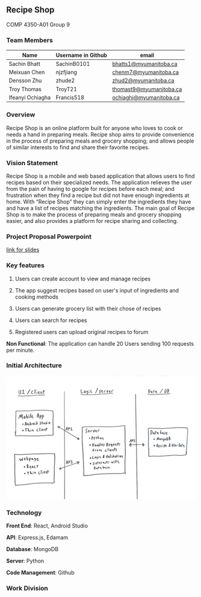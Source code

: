 ## Recipe Shop
COMP 4350-A01 Group 9
### Team Members

| Name | Username in Github  |   email |
|------|---------------------|---------|
| Sachin Bhatt | SachinB0101 | bhatts1@myumanitoba.ca |  
| Meixuan Chen | njzfjiang   | chenm7@myumanitoba.ca  |
| Densson Zhu  | zhude2 | zhud2@myumanitoba.ca |
| Troy Thomas | TroyT21 | thomast9@myumanitoba.ca |
| Ifeanyi Ochiagha | Francis518 |ochiaghi@myumanitoba.ca|

### Overview

Recipe Shop is an online platform built for anyone who loves to cook or needs a hand in preparing meals. Recipe shop aims to provide convenience in the process of preparing meals and grocery shopping; and allows people of similar interests to find and share their favorite recipes.

### Vision Statement
Recipe Shop is a mobile and web based application that allows users to find recipes based on their specialized needs. The application relieves the user from the pain of having to google for recipes before each meal; and frustration when they find a recipe but did not have enough ingredients at home. With “Recipe Shop” they can simply enter the ingredients they have and have a list of recipes matching the ingredients. The main goal of Recipe Shop is to make the process of preparing meals and grocery shopping easier, and also provides a platform for recipe sharing and collecting.

### Project Proposal Powerpoint
[link for slides](https://docs.google.com/presentation/d/1PnpB_A33euk-62a8-xNr9aGnYFOGQPwSr7CioqUJycA/edit#slide=id.g3003bf0c524_0_5)


### Key features
1.  Users can create account to view and manage recipes
    
2.  The app suggest recipes based on user's input of ingredients and cooking methods
    
3.  Users can generate grocery list with their chose of recipes
    
4.  Users can search for recipes
    
5.  Registered users can upload original recipes to forum

**Non Functional**: The application can handle 20 Users sending 100 requests per minute.

### Initial Architecture
![Architecture Diagram](https://github.com/SachinB0101/COMP-4350/blob/main/Documentation/Architecture.jpg)

### Technology
**Front End**: React, Android Studio 

**API**: Express.js, Edamam

**Database**: MongoDB

**Server**: Python

**Code Management**: Github

### Work Division
